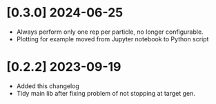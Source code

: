 # [0.3.0] 2024-06-25
- Always perform only one rep per particle, no longer configurable.
- Plotting for example moved from Jupyter notebook to Python script

# [0.2.2] 2023-09-19
- Added this changelog
- Tidy main lib after fixing problem of not stopping at target gen.